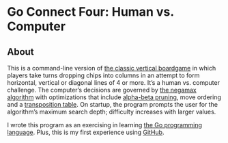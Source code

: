 # Go Connect Four: Human vs. Computer

## About

This is a command-line version of [the classic vertical boardgame](https://en.wikipedia.org/wiki/Connect_Four) in which players take turns dropping chips into columns in an attempt to form horizontal, vertical or diagonal lines of 4 or more.  It’s a human vs. computer challenge.  The computer’s decisions are governed by [the negamax algorithm](https://en.wikipedia.org/wiki/Negamax) with optimizations that include [alpha-beta pruning](https://en.wikipedia.org/wiki/Alpha%E2%80%93beta_pruning), move ordering and a [transposition table](https://en.wikipedia.org/wiki/Transposition_table).  On startup, the program prompts the user for the algorithm’s maximum search depth; difficulty increases with larger values.   

I wrote this program as an exercising in learning [the Go programming language](https://en.wikipedia.org/wiki/Go_(programming_language)).  Plus, this is my first experience using [GitHub](https://en.wikipedia.org/wiki/GitHub).
